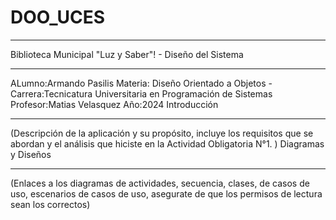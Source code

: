 # DOO_UCES
____________________________________________________________________________________________
Biblioteca Municipal "Luz y Saber"! - Diseño del Sistema
____________________________________________________________________________________________
ALumno:Armando Pasilis
Materia: Diseño Orientado a Objetos -
Carrera:Tecnicatura Universitaria en Programación de Sistemas
Profesor:Matias Velasquez
Año:2024
Introducción
____________________________________________________________________________________________
(Descripción de la aplicación y su propósito, incluye los requisitos que se abordan y el
análisis que hiciste en la Actividad Obligatoria N°1. )
Diagramas y Diseños
____________________________________________________________________________________________
(Enlaces a los diagramas de actividades, secuencia, clases, de casos de uso,
escenarios de casos de uso, asegurate de que los permisos de lectura sean los
correctos)
